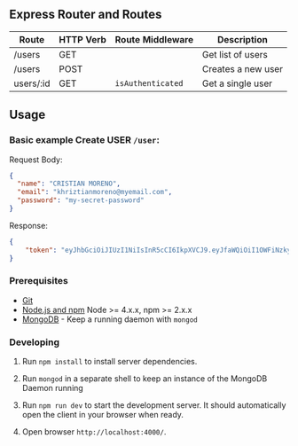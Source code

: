 ## Express Router and Routes

| Route           | HTTP Verb | Route Middleware   | Description                          |
| --------------- | --------- | ------------------ | ------------------------------------ |
| /users      | GET       |                    | Get list of users                    |
| /users      | POST      |                    | Creates a new user                   |
| users/:id  | GET       | `isAuthenticated`  | Get a single user                    |
   
## Usage
### Basic example **Create USER** `/user`:

Request Body:
```json
{
  "name": "CRISTIAN MORENO",
  "email": "khriztianmoreno@myemail.com",
  "password": "my-secret-password"
}
```

Response:
```json
{
    "token": "eyJhbGciOiJIUzI1NiIsInR5cCI6IkpXVCJ9.eyJfaWQiOiI1OWFiNzkyMWQ1Yzk3NjJlZGQzZmUwZDgiLCJpYXQiOjE1MDQ0MDk4ODksImV4cCI6MTUwNDQyNzg4OX0.2gZPXZ-dQc3kQ1fcIDryHm4gIqWLvcw6guAOnP0ueGU"
}
```
### Prerequisites

- [Git](https://git-scm.com/)
- [Node.js and npm](nodejs.org) Node >= 4.x.x, npm >= 2.x.x
- [MongoDB](https://www.mongodb.org/) - Keep a running daemon with `mongod`

### Developing

1. Run `npm install` to install server dependencies.

2. Run `mongod` in a separate shell to keep an instance of the MongoDB Daemon running

3. Run `npm run dev` to start the development server. It should automatically open the client in your browser when ready.

4. Open browser `http://localhost:4000/`.

